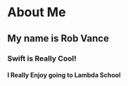 # About Me
## My name is Rob Vance
### Swift is Really Cool!
#### I Really Enjoy going to Lambda School

